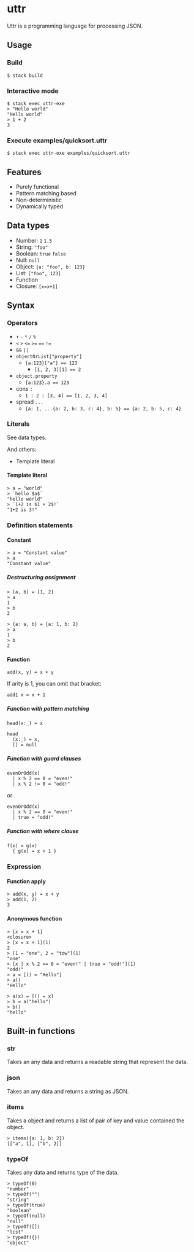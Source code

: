 # uttr

Uttr is a programming language for processing JSON.

## Usage

### Build
```
$ stack build
```

### Interactive mode
```
$ stack exec uttr-exe
> "Hello world"
"Hello world"
> 1 + 2
3
```

### Execute examples/quicksort.uttr
```
$ stack exec uttr-exe examples/quicksort.uttr
```

## Features
- Purely functional
- Pattern matching based
- Non-deterministic
- Dynamically typed

## Data types
- Number: `1` `1.5`
- String: `"foo"`
- Boolean: `true` `false`
- Null: `null`
- Object: `{a: "foo", b: 123}`
- List: `["foo", 123]`
- Function
- Closure: `[x=x+1]`

## Syntax

### Operators
- `+` `-` `*` `/` `%`
- `<` `>` `<=` `>=` `==` `!=`
- `&&` `||`
- `objectOrList["property"]`
  - `{a:123}["a"] == 123`
	- `[1, 2, 3][1] == 2`
- `object.property`
  - `{a:123}.a == 123`
- cons `:`
  - `1 : 2 : [3, 4] == [1, 2, 3, 4]`
- spread `...`
  - `{a: 1, ...{a: 2, b: 3, c: 4}, b: 5} == {a: 2, b: 5, c: 4}`

### Literals
See data types.

And others:
- Template literal

#### Template literal

```
> a = "world"
> `hello $a$`
"hello world"
> `1+2 is $1 + 2$!`
"1+2 is 3!"
```

### Definition statements
#### Constant

```
> a = "Constant value"
> a
"Constant value"
```

##### Destructuring assignment

```
> [a, b] = [1, 2]
> a
1
> b
2
```

```
> {a: a, b} = {a: 1, b: 2}
> a
1
> b
2
```

#### Function

```
add(x, y) = x + y
```

If arity is 1, you can omit that bracket:

```
add1 x = x + 1
```

##### Function with pattern matching

```
head(x:_) = x
```

```
head
  (x:_) = x,
  [] = null
```

##### Function with guard clauses

```
evenOrOdd(x)
  | x % 2 == 0 = "even!"
  | x % 2 != 0 = "odd!"
```

or

```
evenOrOdd(x)
  | x % 2 == 0 = "even!"
  | true = "odd!"
```

##### Function with where clause

```
f(x) = g(x)
  { g(x) = x + 1 }
```

### Expression
#### Function apply

```
> add(x, y) = x + y
> add(1, 2)
3
```

#### Anonymous function

```
> [x = x + 1]
<closure>
> [x = x + 1](1)
2
> [1 = "one", 2 = "tow"](1)
"one"
> [x | x % 2 == 0 = "even!" | true = "odd!"](1)
"odd!"
> a = [() = "Hello"]
> a()
"Hello"
```

```
> a(x) = [() = x]
> b = a("hello")
> b()
"hello"
```

## Built-in functions
### str
Takes an any data and returns a readable string that represent the data.

### json
Takes an any data and returns a string as JSON.

### items
Takes a object and returns a list of pair of key and value contained the object.

```
> items({a: 1, b: 2})
[["a", 1], ["b", 2]]
```

### typeOf
Takes any data and returns type of the data.

```
> typeOf(0)
"number"
> typeOf("")
"string"
> typeOf(true)
"boolean"
> typeOf(null)
"null"
> typeOf([])
"list"
> typeOf({})
"object"
```
